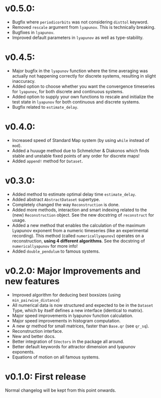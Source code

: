 # v0.5.0:
* Bugfix where `periodicorbits` was not considering `disttol` keyword.
* Removed `rescale` argument from `lyapunov`. This is technically breaking.
* Bugfixes in `lyapunov`.
* Improved default parameters in `lyapunov` as well as type-stability.

# v0.4.5:
* Major bugfix in the `lyapunov` function where the time averaging was actually
  not happening correctly for discrete systems, resulting in slight inaccuracy.
* Added option to choose whether you want the convergence timeseries for `lyapunov`,
  for both discrete and continuous systems.
* Added option to supply your own functions to rescale and initialize the test
  state in `lyapunov` for both continuous and discrete systems.
* Bugfix related to `estimate_delay`.

# v0.4.0:
* Increased speed of Standard Map system (by using `while` instead of `mod`).
* Added a huuuge method due to Schmelcher & Diakonos which finds stable and
  unstable fixed points of any order for discrete maps!
* Added `append!` method for `Dataset`.

# v0.3.0:
* Added method to estimate optimal delay time `estimate_delay`.
* Added abstract `AbstractDataset` supertype.
* Completely changed the way `Reconstruction` is done.
* Added more methods, interaction and smart indexing related to the (new)
  `Reconstruction` object. See the new docstring of `reconstruct` for usage.
* Added a new method that enables the calculation of the maximum Lyapunov
  exponent from a numeric timeseries (like an experimental recording).
  This method (called `numericallyapunov`) operates on a reconstruction, **using
  4 different algorithms**. See the docstring of `numericallyapunov` for
  more info!
* Added `double_pendulum` to famous systems.

# v0.2.0: Major Improvements and new features
+ Improved algorithm for deducing best boxsizes (using `min_pairwise_distance`)
+ All numerical data is now structured and expected to be in the `Dataset` Type,
  which by itself defines a new interface (identical to matrix).
+ Major speed improvements in lyapunov function calculation.
+ Major speed improvements in histogram computation.
+ A new qr method for small matrices, faster than `Base.qr` (see `qr_sq`).
+ Reconstruction interface.
+ New and better docs.
+ Better integration of `SVectors` in the package all around.
+ Better default keywords for attractor dimension and lyapunov exponents.
+ Equations of motion on all famous systems.

# v0.1.0: First release
Normal changelog will be kept from this point onwards.
